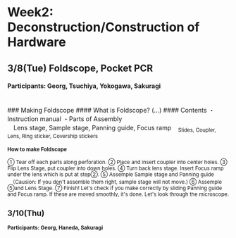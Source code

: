 # Week2: Deconstruction/Construction of Hardware

## 3/8(Tue) Foldscope, Pocket PCR
#### Participants: Georg, Tsuchiya, Yokogawa, Sakuragi
<br/>
### Making Foldscope
#### What is Foldscope?
(...)
#### Contents
・Instruction manual
・Parts of Assembly
<Main Parts>
　Lens stage, Sample stage, Panning guide, Focus ramp
<Sub Parts>
　Slides, Coupler, Lens, Ring sticker, Covership stickers

#### How to make Foldscope
① Tear off each parts along perforation.
② Place and insert coupler into center holes.
③ Flip Lens Stage, put coupler into down holes.
④ Turn back lens stage. Insert Focus ramp under the lens which is put at step②.
⑤ Assemple Sample stage and Panning guide
　（Causion: If you don't assemble them right, sample stage will not move.)
⑥ Assemple ⑤and Lens Stage.
⑦ Finish! Let's check if you make correctly by sliding Panning guide and Focus ramp. If these are moved smoothly, it's done. Let's look through the microscope.

## 3/10(Thu)
#### Participants: Georg, Haneda, Sakuragi
